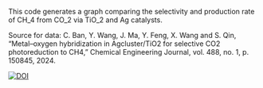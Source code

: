 This code generates a graph comparing the selectivity and production rate of CH_4 from CO_2 via TiO_2 and Ag catalysts.

Source for data: C. Ban, Y. Wang, J. Ma, Y. Feng, X. Wang and S. Qin, “Metal–oxygen hybridization in Agcluster/TiO2 for selective CO2 photoreduction to CH4,” Chemical Engineering Journal, vol. 488, no. 1, p. 150845, 2024. 

[![DOI](https://zenodo.org/badge/894780966.svg)](https://doi.org/10.5281/zenodo.14226867)
